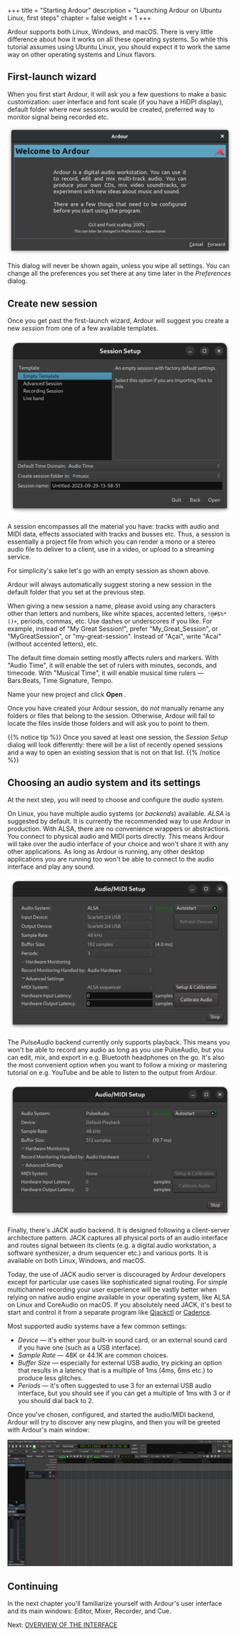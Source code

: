 +++
title = "Starting Ardour"
description = "Launching Ardour on Ubuntu Linux, first steps"
chapter = false
weight = 1
+++

Ardour supports both Linux, Windows, and macOS. There is very little
difference about how it works on all these operating systems. So while this 
tutorial assumes using Ubuntu Linux, you should expect it to work the same 
way on other operating systems and Linux flavors.

## First-launch wizard

When you first start Ardour, it will ask you a few questions to make a 
basic customization: user interface and font scale (if you have a HiDPI 
display), default folder where new sessions would be created, preferred way 
to monitor signal being recorded etc.

![GUI and font scaling](en/ardour7-gui-and-font-scaling.png?width=40vw)

This dialog will never be shown again, unless you wipe all settings. You 
can change all the preferences you set there at any time later in the 
_Preferences_ dialog.

## Create new session

Once you get past the first-launch wizard, Ardour will suggest you create a 
new _session_ from one of a few available templates.

![New session templates](en/ardour7-new-session-templates.png?width=40vw)

A session encompasses all the material you have: tracks with audio and MIDI 
data, effects associated with tracks and busses etc. Thus, a session is 
essentially a project file from which you can render a mono or a stereo 
audio file to deliver to a client, use in a video, or upload to a streaming 
service.

For simplicity's sake let's go with an empty session as shown above.

Ardour will always automatically suggest storing a new session in the 
default folder that you set at the previous step.

When giving a new session a name, please avoid using any characters other 
than letters and numbers, like white spaces, accented letters, `!@#$%*()+`, 
periods, commas, etc. Use dashes or underscores if you like. For example, 
instead of "My Great Session!", prefer "My_Great_Session", or 
"MyGreatSession", or "my-great-session". Instead of "Açaí", write "Acai" 
(without accented letters), etc.

The default time domain setting mostly affects rulers and markers. With "Audio
Time", it will enable the set of rulers with minutes, seconds, and timecode.
With "Musical Time", it will enable musical time rulers — Bars:Beats, Time
Signature, Tempo.

Name your new project and click **Open** .

Once you have created your Ardour session, do _not_ manually rename any 
folders or files that belong to the session. Otherwise, Ardour will fail to 
locate the files inside those folders and will ask you to point to them.

{{% notice tip %}}
Once you saved at least one session, the _Session Setup_ dialog will look 
differently: there will be a list of recently opened sessions and a way to 
open an existing session that is not on that list.
{{% /notice %}}

## Choosing an audio system and its settings

At the next step, you will need to choose and configure the _audio system_.

On Linux, you have multiple audio systems (or _backends_) available. _ALSA_
is suggested by default. It is currently the recommended way to use Ardour
in production. With ALSA, there are no convenience wrappers or
abstractions. You connect to physical audio and MIDI ports directly. This
means Ardour will take over the audio interface of your choice and won't
share it with any other applications. As long as Ardour is running, any 
other desktop applications you are running too won't be able to connect to 
the audio interface and play any sound.

![Audio/MIDI setup](en/ardour7-alsa-backend-settings.png?width=40vw)

The _PulseAudio_ backend currently only supports playback. This means you won't
be able to record any audio as long as you use PulseAudio, but you can edit,
mix, and export in e.g. Bluetooth headphones on the go. It's also the most
convenient option when you want to follow a mixing or mastering tutorial on e.g.
YouTube and be able to listen to the output from Ardour.

![PulseAudio settings](en/ardour7-pulse-audio-settings.png?width=40vw)

Finally, there's JACK audio backend. It is designed following a client-server
architecture pattern. JACK captures all physical ports of an audio interface and
routes signal between its clients (e.g. a digital audio workstation, a software
synthesizer, a drum sequencer etc.) and various ports. It is available on both
Linux, Windows, and macOS.

Today, the use of JACK audio server is discouraged by Ardour developers except
for particular use cases like sophisticated signal routing. For simple
multichannel recording your user experience will be vastly better when relying
on native audio engine available in your operating system, like ALSA on Linux
and CoreAudio on macOS. If you absolutely need JACK, it's best to start and
control it from a separate program like
[Qjackctl](https://qjackctl.sourceforge.io/) or
[Cadence](https://kx.studio/Applications:Cadence).

Most supported audio systems have a few common settings:

- _Device_ — it's either your built-in sound card, or an external sound card if
you have one (such as a USB interface).
- _Sample Rate_ — 48K or 44.1K are common choices.
- _Buffer Size_ — especially for external USB audio, try picking an option that
results in a latency that is a multiple of 1ms (4ms, 6ms etc.) to produce less glitches.
- _Periods_ — it's often suggested to use 3 for an external USB audio interface,
but you should see if you can get a multiple of 1ms with 3 or if you should dial
back to 2.

Once you've chosen, configured, and started the audio/MIDI backend, Ardour will
try to discover any new plugins, and then you will be greeted with Ardour's main
window:

![Main Ardour window, empty session](en/ardour7-ardour-empty-session.png)

## Continuing

In the next chapter you'll familiarize yourself with Ardour's user 
interface and its main windows: Editor, Mixer, Recorder, and Cue.

Next: [OVERVIEW OF THE INTERFACE](../overview-of-the-interface)
